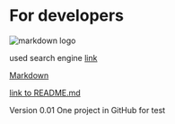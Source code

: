 # For developers


![markdown logo](https://upload.wikimedia.org/wikipedia/commons/4/4e/Docker_%28container_engine%29_logo.svg)

used search engine [link](https://www.google.ru)

[Markdown][1]


[link to README.md](./README.md)


[1]:(https://github.com/adam-p/markdown-here/wiki/Markdown-Cheatsheet)


Version 0.01
One project in GitHub for test

```
